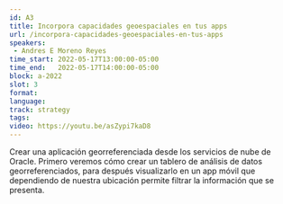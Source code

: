 ```yaml
---
id: A3
title: Incorpora capacidades geoespaciales en tus apps
url: /incorpora-capacidades-geoespaciales-en-tus-apps
speakers:
 - Andres E Moreno Reyes
time_start: 2022-05-17T13:00:00-05:00
time_end:   2022-05-17T14:00:00-05:00
block: a-2022
slot: 3
format: 
language: 
track: strategy
tags:
video: https://youtu.be/asZypi7kaD8
---
```


Crear una aplicación georreferenciada desde los servicios de nube de Oracle. Primero veremos cómo crear un tablero de análisis de datos georreferenciados, para después visualizarlo en un app móvil que dependiendo de nuestra ubicación permite filtrar la información que se presenta.

